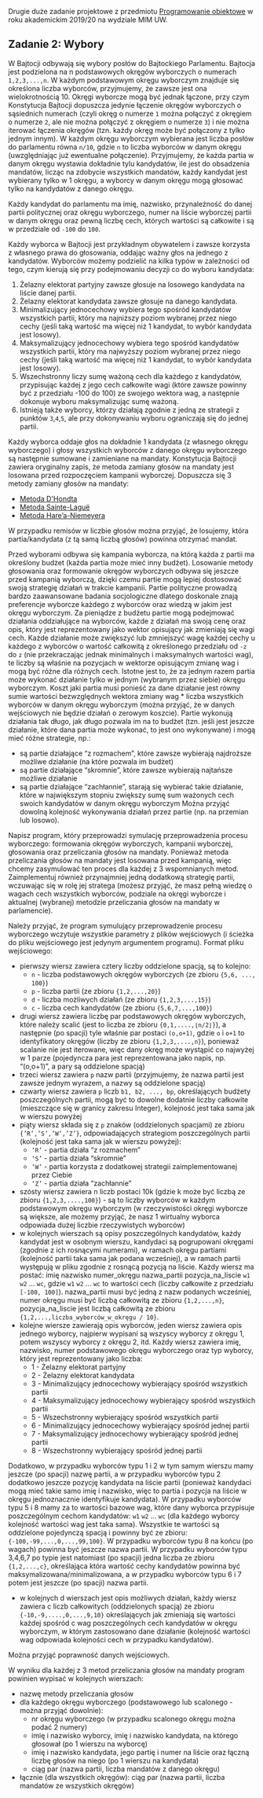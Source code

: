 Drugie duże zadanie projektowe z przedmiotu [Programowanie obiektowe](https://usosweb.mimuw.edu.pl/kontroler.php?_action=katalog2/przedmioty/pokazPrzedmiot&kod=1000-212bPO) w roku akademickim 2019/20 na wydziale MIM UW.

## Zadanie 2: Wybory
W Bajtocji odbywają się wybory posłów do Bajtockiego Parlamentu. Bajtocja jest podzielona
na n podstawowych okręgów wyborczych o numerach `1,2,3,...,n`. W każdym podstawowym
okręgu wyborczym znajduje się określona liczba wyborców, przyjmujemy, że zawsze jest
ona wielokrotnością 10. Okręgi wyborcze mogą być jednak łączone, przy czym Konstytucja
Bajtocji dopuszcza jedynie łączenie okręgów wyborczych o sąsiednich numerach (czyli
okręg o numerze `1` można połączyć z okręgiem o numerze `2`, ale nie można połączyć z
okręgiem o numerze `3`) i nie można iterować łączenia okręgów (tzn. każdy okręg może być
połączony z tylko jednym innym). W każdym okręgu wyborczym wybierana jest liczba
posłów do parlamentu równa `n/10`, gdzie `n` to liczba wyborców w danym okręgu
(uwzględniając już ewentualne połączenie). Przyjmujemy, że każda partia w danym okręgu
wystawia dokładnie tylu kandydatów, ile jest do obsadzenia mandatów, licząc na zdobycie
wszystkich mandatów, każdy kandydat jest wybierany tylko w 1 okręgu, a wyborcy w danym
okręgu mogą głosować tylko na kandydatów z danego okręgu.

Każdy kandydat do parlamentu ma imię, nazwisko, przynależność do danej partii politycznej
oraz okręgu wyborczego, numer na liście wyborczej partii w danym okręgu oraz pewną
liczbę cech, których wartości są całkowite i są w przedziale od `-100` do `100`.

Każdy wyborca w Bajtocji jest przykładnym obywatelem i zawsze korzysta z własnego prawa
do głosowania, oddając ważny głos na jednego z kandydatów. Wyborców możemy podzielić
na kilka typów w zależności od tego, czym kierują się przy podejmowaniu decyzji co do
wyboru kandydata:

1. Żelazny elektorat partyjny zawsze głosuje na losowego kandydata na liście danej
    partii.
2. Żelazny elektorat kandydata zawsze głosuje na danego kandydata.
3. Minimalizujący jednocechowy wybiera tego spośród kandydatów wszystkich partii,
    który ma najniższy poziom wybranej przez niego cechy (jeśli taką wartość ma więcej
    niż 1 kandydat, to wybór kandydata jest losowy).
4. Maksymalizujący jednocechowy wybiera tego spośród kandydatów wszystkich partii,
    który ma najwyższy poziom wybranej przez niego cechy (jeśli taką wartość ma więcej
    niż 1 kandydat, to wybór kandydata jest losowy).
5. Wszechstronny liczy sumę ważoną cech dla każdego z kandydatów, przypisując
    każdej z jego cech całkowite wagi (które zawsze powinny być z przedziału -100 do
    100) ze swojego wektora wag, a następnie dokonuje wyboru maksymalizując sumę
    ważoną.
6. Istnieją także wyborcy, którzy działają zgodnie z jedną ze strategii z punktów `3`,`4`,`5`,
    ale przy dokonywaniu wyboru ograniczają się do jednej partii.
    
Każdy wyborca oddaje głos na dokładnie 1 kandydata (z własnego okręgu wyborczego) i
głosy wszystkich wyborców z danego okręgu wyborczego są następnie sumowane i
zamieniane na mandaty. Konstytucja Bajtocji zawiera oryginalny zapis, że metoda zamiany
głosów na mandaty jest losowana przed rozpoczęciem kampanii wyborczej. Dopuszcza się
3 metody zamiany głosów na mandaty:
* [Metoda D'Hondta](https://pl.wikipedia.org/wiki/Metoda_D’Hondta)
* [Metoda Sainte-Laguë](https://pl.wikipedia.org/wiki/Metoda_Sainte-Laguë#Przykład)
* [Metoda Hare’a-Niemeyera](https://pl.wikipedia.org/wiki/Metoda_Hare’a-Niemeyera)

W przypadku remisów w liczbie głosów można przyjąć, że losujemy, która partia/kandydata
(z tą samą liczbą głosów) powinna otrzymać mandat.

Przed wyborami odbywa się kampania wyborcza, na którą każda z partii ma określony
budżet (każda partia może mieć inny budżet). Losowanie metody głosowania oraz
formowanie okręgów wyborczych odbywa się jeszcze przed kampanią wyborczą, dzięki
czemu partie mogą lepiej dostosować swoją strategię działań w trakcie kampanii. Partie
polityczne prowadzą bardzo zaawansowane badania socjologiczne dlatego doskonale znają
preferencje wyborcze każdego z wyborców oraz wiedzą w jakim jest okręgu wyborczym. Za
pieniądze z budżetu partie mogą podejmować działania oddziałujące na wyborców, każde z
działań ma swoją cenę oraz opis, który jest reprezentowany jako wektor opisujący jak
zmieniają się wagi cech. Każde działanie może zwiększyć lub zmniejszyć wagę każdej
cechy u każdego z wyborców o wartość całkowitą z określonego przedziału od `-z` do `z` (nie
przekraczając jednak minimalnych i maksymalnych wartości wag), te liczby są właśnie na
pozycjach w wektorze opisującym zmianę wag i mogą być różne dla różnych cech. Istotne
jest to, że za jednym razem partia może wykonać działanie tylko w jednym (wybranym przez
siebie) okręgu wyborczym. Koszt jaki partia musi ponieść za dane działanie jest równy sumie
wartości bezwzględnych wektora zmiany wag * liczba wszystkich wyborców w danym okręgu
wyborczym (można przyjąć, że w danych wejściowych nie będzie działań o zerowym
koszcie). Partie wykonują działania tak długo, jak długo pozwala im na to budżet (tzn. jeśli
jest jeszcze działanie, które dana partia może wykonać, to jest ono wykonywane) i mogą
mieć różne strategie, np.:
* są partie działające “z rozmachem”, które zawsze wybierają najdroższe możliwe
działanie (na które pozwala im budżet)
* są partie działające “skromnie”, które zawsze wybierają najtańsze możliwe działanie
* są partie działające “zachłannie”, starają się wybierać takie działanie, które w
największym stopniu zwiększy sumę sum ważonych cech swoich kandydatów w
danym okręgu wyborczym
Można przyjąć dowolną kolejność wykonywania działań przez partie (np. na przemian lub
losowo).

Napisz program, który przeprowadzi symulację przeprowadzenia procesu wyborczego:
formowania okręgów wyborczych, kampanii wyborczej, głosowania oraz przeliczania głosów
na mandaty. Ponieważ metoda przeliczania głosów na mandaty jest losowana przed
kampanią, więc chcemy zasymulować ten proces dla każdej z 3 wspomnianych metod.
Zaimplementuj również przynajmniej jedną dodatkową strategię partii, wczuwając się w rolę
jej stratega (możesz przyjąć, że masz pełną wiedzę o wagach cech wszystkich wyborców,
podziale na okręgi wyborcze i aktualnej (wybranej) metodzie przeliczania głosów na
mandaty w parlamencie).

Należy przyjąć, że program symulujący przeprowadzenie procesu wyborczego wczytuje
wszystkie parametry z plików wejściowych (i ścieżka do pliku wejściowego jest jedynym
argumentem programu). Format pliku wejściowego:


* pierwszy wiersz zawiera cztery liczby oddzielone spacją, są to kolejno:
  * `n` - liczba podstawowych okręgów wyborczych (ze zbioru `{5,6, ..., 100}`)
  * `p` - liczba partii (ze zbioru `{1,2,...,20}`)
  * `d` - liczba możliwych działań (ze zbioru `{1,2,3,...,15}`)
  * `c` - liczba cech kandydatów (ze zbioru `{5,6,7,...,100}`)
* drugi wiersz zawiera liczbę par podstawowych okręgów wyborczych, które należy
scalić (jest to liczba ze zbioru `{0,1,....,⌊n/2⌋}`), a następnie (po spacji) tyle właśnie par
postaci `(o,o+1)`, gdzie `o` i `o+1` to identyfikatory okręgów (liczby ze zbioru `{1,2,3,....,n}`),
ponieważ scalanie nie jest iterowane, więc dany okręg może wystąpić co najwyżej w
1 parze (pojedyncza para jest reprezentowana jako napis, np. “(o,o+1)”, a pary są
oddzielone spacją)
* trzeci wiersz zawiera `p` nazw partii (przyjmujemy, że nazwa partii jest zawsze jednym
wyrazem, a nazwy są oddzielone spacją)
* czwarty wiersz zawiera `p` liczb `b1, b2, ..., bp`, określających budżety poszczególnych
partii, mogą być to dowolne dodatnie liczby całkowite (mieszczące się w granicy
zakresu Integer), kolejność jest taka sama jak w wierszu powyżej
* piąty wiersz składa się z `p` znaków (oddzielonych spacjami) ze zbioru `{’R’,’S’,’W’,’Z’}`,
odpowiadających strategiom poszczególnych partii (kolejność jest taka sama jak w
wierszu powyżej):
  * `‘R’` - partia działa “z rozmachem”
  * `‘S’` - partia działa “skromnie”
  *  `‘W’` - partia korzysta z dodatkowej strategii zaimplementowanej przez Ciebie
  * `‘Z’` - partia działa “zachłannie”
* szósty wiersz zawiera n liczb postaci 10k (gdzie k może być liczbą ze zbioru
`{1,2,3,....,100}`) - są to liczby wyborców w każdym podstawowym okręgu wyborczym
(w rzeczywistości okręgi wyborcze są większe, ale możemy przyjąć, że nasz 1
wirtualny wyborca odpowiada dużej liczbie rzeczywistych wyborców)
* w kolejnych wierszach są opisy poszczególnych kandydatów, każdy kandydat jest w
osobnym wierszu, kandydaci są pogrupowani okręgami (zgodnie z ich rosnącymi
numerami), w ramach okręgu partiami (kolejność partii taka sama jak podana
wcześniej), a w ramach partii występują w pliku zgodnie z rosnącą pozycją na liście.
Każdy wiersz ma postać: imię nazwisko numer_okręgu nazwa_partii
pozycja_na_liscie `w1` `w2` ... `wc`, gdzie `w1` `w2` ... `wc` to wartości cech (liczby całkowite z
przedziału `[-100, 100]`). nazwa_partii musi być jedną z nazw podanych wcześniej,
numer okręgu musi być liczbą całkowitą ze zbioru `{1,2,...,n}`, pozycja_na_liscie jest
liczbą całkowitą ze zbioru `{1,2,...,liczba_wyborców_w_okręgu / 10}`.
* kolejne wiersze zawierają opis wyborców, jeden wiersz zawiera opis jednego
wyborcy, najpierw wypisani są wszyscy wyborcy z okręgu 1, potem wszyscy wyborcy
z okręgu 2, itd. Każdy wiersz zawiera imię, nazwisko, numer podstawowego okręgu
wyborczego oraz typ wyborcy, który jest reprezentowany jako liczba:
  * 1 - Żelazny elektorat partyjny
  * 2 - Żelazny elektorat kandydata
  * 3 - Minimalizujący jednocechowy wybierający spośród wszystkich partii
  * 4 - Maksymalizujący jednocechowy wybierający spośród wszystkich partii
  * 5 - Wszechstronny wybierający spośród wszystkich partii
  * 6 - Minimalizujący jednocechowy wybierający spośród jednej partii
  * 7 - Maksymalizujący jednocechowy wybierający spośród jednej partii
  * 8 - Wszechstronny wybierający spośród jednej partii
  
Dodatkowo, w przypadku wyborców typu 1 i 2 w tym samym wierszu mamy jeszcze
(po spacji) nazwę partii, a w przypadku wyborców typu 2 dodatkowo jeszcze pozycję
kandydata na liście partii (ponieważ kandydaci mogą mieć takie samo imię i
nazwisko, więc to partia i pozycja na liście w okręgu jednoznacznie identyfikuje
kandydata). W przypadku wyborców typu 5 i 8 mamy za to wartości bazowe wag,
które dany wyborca przypisuje poszczególnym cechom kandydatów: `w1` `w2` ... `wc`
(dla każdego wyborcy kolejność wartości wag jest taka sama). Wszystkie te wartości
są oddzielone pojedynczą spacją i powinny być ze zbioru: `{-100,-99,...,0,...,99,100}`.
W przypadku wyborców typu 8 na końcu (po wagach) powinna być jeszcze nazwa
partii. W przypadku wyborców typu 3,4,6,7 po typie jest natomiast (po spacji) jedna
liczba ze zbioru `{1,2,...,c}`, określająca która wartość cechy kandydatów powinna być
maksymalizowana/minimalizowana, a w przypadku wyborców typu 6 i 7 potem jest
jeszcze (po spacji) nazwa partii.
* w kolejnych d wierszach jest opis możliwych działań, każdy wiersz zawiera c liczb
całkowitych (oddzielonych spacją) ze zbioru `{-10,-9,....,0,...,9,10}` określających jak
zmieniają się wartości każdej spośród c wag poszczególnych cech kandydatów w
okręgu wyborczym, w którym zastosowano dane działanie (kolejność wartości wag
odpowiada kolejności cech w przypadku kandydatów).

Można przyjąć poprawność danych wejściowych.

W wyniku dla każdej z 3 metod przeliczania głosów na mandaty program powinien wypisać
w kolejnych wierszach:
* nazwę metody przeliczania głosów
* dla każdego okręgu wyborczego (podstawowego lub scalonego - można przyjąć dowolnie):
  * nr okręgu wyborczego (w przypadku scalonego okręgu można podać 2 numery)
  * imię i nazwisko wyborcy, imię i nazwisko kandydata, na którego głosował (po 1 wierszu na wyborcę)
  * imię i nazwisko kandydata, jego partię i numer na liście oraz łączną liczbę głosów na niego (po 1 wierszu na kandydata)
  * ciąg par (nazwa partii, liczba mandatów z danego okręgu)
* łącznie (dla wszystkich okręgów): ciąg par (nazwa partii, liczba mandatów ze wszystkich okręgów)


